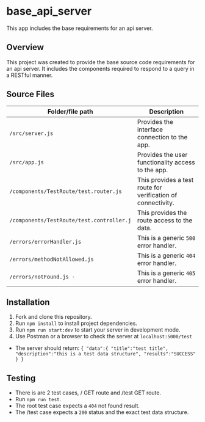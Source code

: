 # base_api_server

This app includes the base requirements for an api server.

## Overview

This project was created to provide the base source code requirements for an api server. It includes the components required to respond to a query in a RESTful manner.

## Source Files

| Folder/file path                          | Description                                                  |
| ----------------------------------------- | ------------------------------------------------------------ |
| `/src/server.js`                          | Provides the interface connection to the app.                |
| `/src/app.js`                             | Provides the user functionality access to the app.           |
| `/components/TestRoute/test.router.js`    | This provides a test route for verification of connectivity. |
| `/components/TestRoute/test.controller.j` | This provides the route access to the data.                  |
| `/errors/errorHandler.js`                 | This is a generic `500` error handler.                       |
| `/errors/methodNotAllowed.js`             | This is a generic `404` error handler.                       |
| `/errors/notFound.js -`                   | This is a generic `405` error handler.                       |

## Installation

1. Fork and clone this repository.
2. Run `npm install` to install project dependencies.
3. Run `npm run start:dev` to start your server in development mode.
4. Use Postman or a browser to check the server at `localhost:5000/test`

- The server should return:
  `{ "data":{ "title":"test title", "description":"this is a test data structure", "results":"SUCCESS" } }`

## Testing

- There is are 2 test cases, / GET route and /test GET route.
- Run `npm run test`.
- The root test case expects a `404` not found result.
- The /test case expects a `200` status and the exact test data structure.
